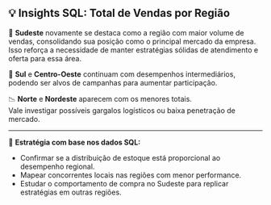 ## 💡 Insights SQL: Total de Vendas por Região

📍 **Sudeste** novamente se destaca como a região com maior volume de vendas, consolidando sua posição como o principal mercado da empresa.  
Isso reforça a necessidade de manter estratégias sólidas de atendimento e oferta para essa área.

📍 **Sul** e **Centro-Oeste** continuam com desempenhos intermediários, podendo ser alvos de campanhas para aumentar participação.

📉 **Norte** e **Nordeste** aparecem com os menores totais.  
Vale investigar possíveis gargalos logísticos ou baixa penetração de mercado.

---

🔎 **Estratégia com base nos dados SQL:**
- Confirmar se a distribuição de estoque está proporcional ao desempenho regional.
- Mapear concorrentes locais nas regiões com menor performance.
- Estudar o comportamento de compra no Sudeste para replicar estratégias em outras regiões.
